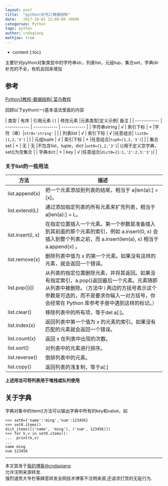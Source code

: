 ```yaml
---
layout: post
title:  "python(补充2)数据结构"
date:   2017-10-01 12:00:00 +0800
categories: Python
tags: python 
author: cndaqiang
mathjax: true
---
```

* content
{:toc}

主要针对python对象类型中的字符串str，列表list，元组tup，集合set，字典dir
补充的不全，有机会回来增加




## 参考
[Python3教程-数据结构| 菜鸟教程](http://www.runoob.com/python3/python3-data-structure.html)

回顾以下python(一)基本语法里面的内容

| 类型  |  有序 | 引用元素 `[]`  | 修改元素 |元素类型|定义示例| 备注 |
| ------------ | ------------ | ------------ | ------------ |
| 字符串string | √  | 索引下标  | ×  |字符（串）|`str0='string'` |   |
| 列表list  |  √ |  索引下标 |  √ |任意组合| `list0=[1,2,'3']`  |   |
|  元组tuple | √  | 索引下标  |  × |任意组合|`tup0=(1,2,'3')`|   |
| 集合set  |  × | 无  | 无 |不包含list，tuple，dict |`set0={1,2,'3'}`| {}用于定义空字典，set()为空集合  |
| 字典dict  |  × |  key | √  |任意组合|`dict0={1:1,'2':2,3:'3'}`|   |


### 关于list的一些用法

方法	|描述
--|--
list.append(x)	|把一个元素添加到列表的结尾，相当于 a[len(a):] = [x]。
list.extend(L)	|通过添加指定列表的所有元素来扩充列表，相当于 a[len(a):] = L。
list.insert(i, x)	|在指定位置插入一个元素。第一个参数是准备插入到其前面的那个元素的索引，例如 a.insert(0, x) 会插入到整个列表之前，而 a.insert(len(a), x) 相当于 a.append(x) 。
list.remove(x)	|删除列表中值为 x 的第一个元素。如果没有这样的元素，就会返回一个错误。
list.pop([i])	|从列表的指定位置删除元素，并将其返回。如果没有指定索引，a.pop()返回最后一个元素。元素随即从列表中被删除。（方法中 i 两边的方括号表示这个参数是可选的，而不是要求你输入一对方括号，你会经常在 Python 库参考手册中遇到这样的标记。）
list.clear()	|移除列表中的所有项，等于del a[:]。
list.index(x)	|返回列表中第一个值为 x 的元素的索引。如果没有匹配的元素就会返回一个错误。
list.count(x)	|返回 x 在列表中出现的次数。
list.sort()	|对列表中的元素进行排序。
list.reverse()	|倒排列表中的元素。
list.copy()	|返回列表的浅复制，等于a[:]

**上述用法可将列表用于堆栈或队列使用**

## 关于字典

字典对象中的item()方法可以输出字典中所有的key和value，如
```
>>> set0={'name':'ming','num':123456}
>>> set0.items()
dict_items([('name', 'ming'), ('num', 123456)])
>>> for k,v in set0.items():
...  print(k,v)
... 
name ming
num 123456
```





------
本文首发于[我的博客@cndaqiang](https://cndaqiang.github.io/).<br>
允许注明来源转发.<br>
强烈谴责大专栏等肆意转发全网技术博客不注明来源,还请求打赏的无耻行为.
